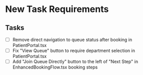 # New Task Requirements

## Tasks
- [ ] Remove direct navigation to queue status after booking in PatientPortal.tsx
- [ ] Fix "View Queue" button to require department selection in PatientPortal.tsx
- [ ] Add "Join Queue Directly" button to the left of "Next Step" in EnhancedBookingFlow.tsx booking steps
